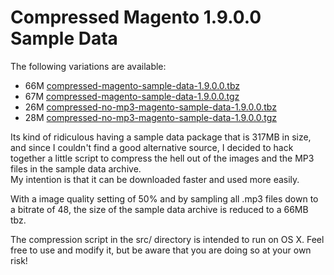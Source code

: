 # Compressed Magento 1.9.0.0 Sample Data

The following variations are available:

* 66M [compressed-magento-sample-data-1.9.0.0.tbz](https://raw.githubusercontent.com/Vinai/compressed-magento-sample-data/master/compressed-magento-sample-data-1.9.0.0.tbz)
* 67M [compressed-magento-sample-data-1.9.0.0.tgz](https://raw.githubusercontent.com/Vinai/compressed-magento-sample-data/master/compressed-magento-sample-data-1.9.0.0.tgz)
* 26M [compressed-no-mp3-magento-sample-data-1.9.0.0.tbz](https://raw.githubusercontent.com/Vinai/compressed-magento-sample-data/master/compressed-no-mp3-magento-sample-data-1.9.0.0.tbz)
* 28M [compressed-no-mp3-magento-sample-data-1.9.0.0.tgz](https://raw.githubusercontent.com/Vinai/compressed-magento-sample-data/master/compressed-no-mp3-magento-sample-data-1.9.0.0.tgz)

Its kind of ridiculous having a sample data package that is 317MB in size, and since I couldn't find
a good alternative source, I decided to hack together a little script to compress the hell out of the images and the MP3 files
in the sample data archive.  
My intention is that it can be downloaded faster and used more easily.

With a image quality setting of 50% and by sampling all .mp3 files down to a bitrate of 48, the size of the sample data archive is reduced to a 66MB tbz.

The compression script in the src/ directory is intended to run on OS X. Feel free to use and modify it, but be aware that you are doing so at your own risk!

